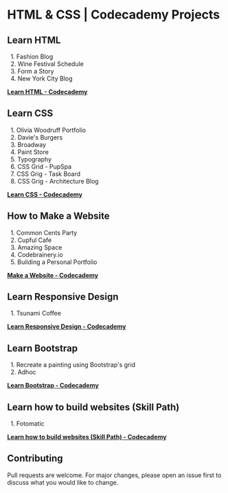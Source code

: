 # HTML & CSS | Codecademy Projects

## Learn HTML
&nbsp;&nbsp;1. Fashion Blog<br>
&nbsp;&nbsp;2. Wine Festival Schedule<br>
&nbsp;&nbsp;3. Form a Story<br>
&nbsp;&nbsp;4. New York City Blog

**[Learn HTML - Codecademy](https://www.codecademy.com/learn/learn-html)**

## Learn CSS
&nbsp;&nbsp;1. Olivia Woodruff Portfolio<br>
&nbsp;&nbsp;2. Davie's Burgers<br>
&nbsp;&nbsp;3. Broadway<br>
&nbsp;&nbsp;4. Paint Store<br>
&nbsp;&nbsp;5. Typography<br>
&nbsp;&nbsp;6. CSS Grid - PupSpa<br>
&nbsp;&nbsp;7. CSS Grig - Task Board<br>
&nbsp;&nbsp;8. CSS Grig - Architecture Blog

**[Learn CSS - Codecademy](https://www.codecademy.com/learn/learn-css)**

## How to Make a Website
&nbsp;&nbsp;1. Common Cents Party<br>
&nbsp;&nbsp;2. Cupful Cafe<br>
&nbsp;&nbsp;3. Amazing Space<br>
&nbsp;&nbsp;4. Codebrainery.io<br>
&nbsp;&nbsp;5. Building a Personal Portfolio

**[Make a Website - Codecademy](https://www.codecademy.com/learn/make-a-website)**

## Learn Responsive Design
&nbsp;&nbsp;1. Tsunami Coffee

**[Learn Responsive Design - Codecademy](https://www.codecademy.com/learn/learn-responsive-design)**

## Learn Bootstrap
&nbsp;&nbsp;1. Recreate a painting using Bootstrap's grid<br>
&nbsp;&nbsp;2. Adhoc

**[Learn Bootstrap - Codecademy](https://www.codecademy.com/learn/learn-bootstrap)**

## Learn how to build websites (Skill Path)
&nbsp;&nbsp;1. Fotomatic

**[Learn how to build websites (Skill Path) - Codecademy](https://www.codecademy.com/learn/paths/learn-how-to-build-websites)**

## Contributing
Pull requests are welcome. For major changes, please open an issue first to discuss what you would like to change.
